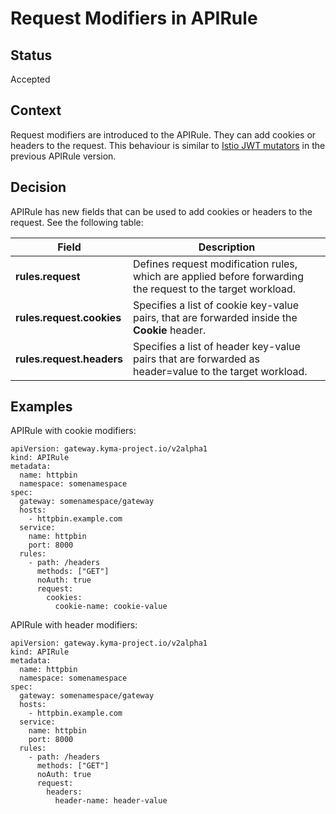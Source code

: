# Request Modifiers in APIRule

## Status

Accepted

## Context

Request modifiers are introduced to the APIRule. They can add cookies or headers to the request. This behaviour is similar to [Istio JWT mutators](../../user/custom-resources/apirule/04-40-apirule-mutators.md) in the previous APIRule version.

## Decision

APIRule has new fields that can be used to add cookies or headers to the request. See the following table:

| Field                     | Description                                                                                                 |
|---------------------------|-------------------------------------------------------------------------------------------------------------|
| **rules.request**         | Defines request modification rules, which are applied before forwarding the request to the target workload. |
| **rules.request.cookies** | Specifies a list of cookie key-value pairs, that are forwarded inside the **Cookie** header.                |
| **rules.request.headers** | Specifies a list of header key-value pairs that are forwarded as header=value to the target workload.       |

## Examples

APIRule with cookie modifiers:
```
apiVersion: gateway.kyma-project.io/v2alpha1
kind: APIRule
metadata:
  name: httpbin
  namespace: somenamespace
spec:
  gateway: somenamespace/gateway
  hosts:
    - httpbin.example.com
  service:
    name: httpbin
    port: 8000
  rules:
    - path: /headers
      methods: ["GET"]
      noAuth: true
      request:
        cookies:
          cookie-name: cookie-value
```

APIRule with header modifiers:
```
apiVersion: gateway.kyma-project.io/v2alpha1
kind: APIRule
metadata:
  name: httpbin
  namespace: somenamespace
spec:
  gateway: somenamespace/gateway
  hosts:
    - httpbin.example.com
  service:
    name: httpbin
    port: 8000
  rules:
    - path: /headers
      methods: ["GET"]
      noAuth: true
      request:
        headers:
          header-name: header-value
```
